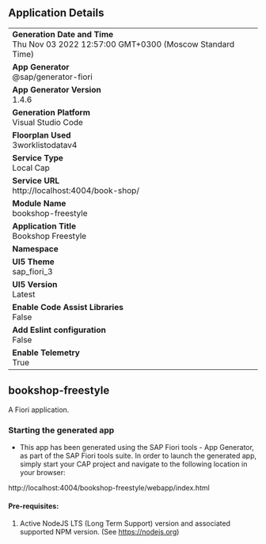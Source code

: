 ## Application Details
|               |
| ------------- |
|**Generation Date and Time**<br>Thu Nov 03 2022 12:57:00 GMT+0300 (Moscow Standard Time)|
|**App Generator**<br>@sap/generator-fiori|
|**App Generator Version**<br>1.4.6|
|**Generation Platform**<br>Visual Studio Code|
|**Floorplan Used**<br>3worklistodatav4|
|**Service Type**<br>Local Cap|
|**Service URL**<br>http://localhost:4004/book-shop/
|**Module Name**<br>bookshop-freestyle|
|**Application Title**<br>Bookshop Freestyle|
|**Namespace**<br>|
|**UI5 Theme**<br>sap_fiori_3|
|**UI5 Version**<br>Latest|
|**Enable Code Assist Libraries**<br>False|
|**Add Eslint configuration**<br>False|
|**Enable Telemetry**<br>True|

## bookshop-freestyle

A Fiori application.

### Starting the generated app

-   This app has been generated using the SAP Fiori tools - App Generator, as part of the SAP Fiori tools suite.  In order to launch the generated app, simply start your CAP project and navigate to the following location in your browser:

http://localhost:4004/bookshop-freestyle/webapp/index.html

#### Pre-requisites:

1. Active NodeJS LTS (Long Term Support) version and associated supported NPM version.  (See https://nodejs.org)


